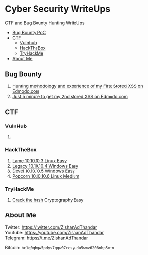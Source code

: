 # Cyber Security WriteUps
CTF and Bug Bounty Hunting WriteUps
- [Bug Bounty PoC](#bug-bounty)
- [CTF](#CTF)
  - [Vulnhub](#vulnhub)
  - [HackTheBox](#hackthebox)
  - [TryHackMe](#tryhackme)
- [About Me](#about-me)

## Bug Bounty
<ol>
  <li><a href="/bugbounty/1.md" target="_blank">Hunting methodology and experience of my First Stored XSS on Edmodo.com</a></li>
  <li><a href="/bugbounty/2.md" target="_blank">Just 5 minute to get my 2nd stored XSS on Edmodo.com</a></li>
</ol>

## CTF

### VulnHub
<ol>
  <li><a href="./CTF/vulnhub/1.md" target="_blank"></a></li>
</ol>

### HackTheBox
<ol>
  <li><a href="./CTF/hackthebox.com/0001lame.md" target="_blank">Lame 10.10.10.3 Linux Easy</a></li>
  <li><a href="./CTF/hackthebox.com/0002legacy.md" target="_blank">Legacy 10.10.10.4 Windows Easy</a></li>
  <li><a href="./CTF/hackthebox.com/0003devel.md" target="_blank">Devel 10.10.10.5 Windows Easy</a></li>
  <li><a href="./CTF/hackthebox.com/0004popcorn.md" target="_blank">Popcorn 10.10.10.6 Linux Medium</a></li>
</ol>

### TryHackMe
<ol>
  <li><a href="https://github.com/ZishanAdThandar/WriteUps/blob/main/CTF/tryhackme.com/crackthehash.md" target="_blank">Crack the hash</a> Cryptography Easy</li>
</ol>

## About Me
Twitter: <a href="https://twitter.com/ZishanAdThandar">https://twitter.com/ZishanAdThandar</a><br>
Youtube: <a href="https://youtube.com/ZishanAdThandar">https://youtube.com/ZishanAdThandar</a><br>
Telegram: <a href="https://t.me/ZishanAdThandar">https://t.me/ZishanAdThandar</a>

Bitcoin: `bc1q0qhgw5pdys7qqw07rcsyudu5wmv6208nhp5xtn`
